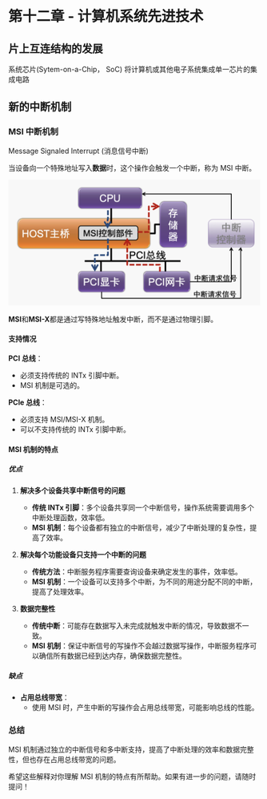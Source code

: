 # 第十二章 - 计算机系统先进技术

## 片上互连结构的发展

系统芯片(Sytem-on-a-Chip， SoC) 将计算机或其他电子系统集成单一芯片的集成电路

## 新的中断机制

### MSI 中断机制

Message Signaled Interrupt (消息信号中断)

当设备向一个特殊地址写入**数据**时，这个操作会触发一个中断，称为 MSI 中断。

![MSI](12.计算机系统先进技术.assets/MSI.png)

**MSI**和**MSI-X**都是通过写特殊地址触发中断，而不是通过物理引脚。

#### 支持情况

**PCI 总线**：

-   必须支持传统的 INTx 引脚中断。
-   MSI 机制是可选的。

**PCIe 总线**：

-   必须支持 MSI/MSI-X 机制。
-   可以不支持传统的 INTx 引脚中断。

#### MSI 机制的特点

##### 优点

1. **解决多个设备共享中断信号的问题**

    - **传统 INTx 引脚**：多个设备共享同一个中断信号，操作系统需要调用多个中断处理函数，效率低。
    - **MSI 机制**：每个设备都有独立的中断信号，减少了中断处理的复杂性，提高了效率。

2. **解决每个功能设备只支持一个中断的问题**

    - **传统方法**：中断服务程序需要查询设备来确定发生的事件，效率低。
    - **MSI 机制**：一个设备可以支持多个中断，为不同的用途分配不同的中断，提高了处理效率。

3. **数据完整性**
    - **传统中断**：可能存在数据写入未完成就触发中断的情况，导致数据不一致。
    - **MSI 机制**：保证中断信号的写操作不会越过数据写操作，中断服务程序可以确信所有数据已经到达内存，确保数据完整性。

##### 缺点

-   **占用总线带宽**：
    -   使用 MSI 时，产生中断的写操作会占用总线带宽，可能影响总线的性能。

### 总结

MSI 机制通过独立的中断信号和多中断支持，提高了中断处理的效率和数据完整性，但也存在占用总线带宽的问题。

希望这些解释对你理解 MSI 机制的特点有所帮助。如果有进一步的问题，请随时提问！
